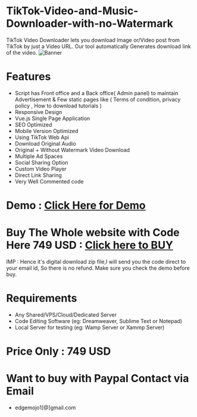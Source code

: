 # TikTok-Video-and-Music-Downloader-with-no-Watermark
TikTok Video Downloader lets you download Image or/Video post from TikTok by just a Video URL. Our tool automatically Generates download link of the video.
![Banner](https://user-images.githubusercontent.com/45661927/82603383-dd72e580-9bb2-11ea-848f-f47bdf913e67.jpg)
# Features
* Script has Front office and a Back office( Admin panel) to maintain Advertisement & Few static pages like ( Terms of condition, privacy policy , How to download tutorials )
* Responsive Design
* Vue.js Single Page Application
* SEO Optimized
* Mobile Version Optimized
* Using TikTok Web Api
* Download Original Audio
* Original + Without Watermark Video Download
* Multiple Ad Spaces
* Social Sharing Option
* Custom Video Player
* Direct Link Sharing
* Very Well Commented code

# Demo : [Click Here for Demo](https://t2tmate.com/)
# Buy The Whole website with Code Here 749 USD : [Click here to BUY](https://transferwise.com/invite/u/manasp1)

IMP : Hence it's digital download zip file,I will send you the code direct to your email id, So there is no refund. Make sure you check the demo before buy.

# Requirements
* Any Shared/VPS/Cloud/Dedicated Server
* Code Editing Software (eg: Dreamweaver, Sublime Text or Notepad)
* Local Server for testing (eg: Wamp Server or Xammp Server)

# Price Only : 749 USD

# Want to buy with Paypal Contact via Email
* edgemojo1[@]gmail.com
